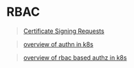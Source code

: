 # RBAC

> [Certificate Signing Requests](https://kubernetes.io/docs/reference/access-authn-authz/certificate-signing-requests/)

> [overview of authn in k8s](https://faun.pub/how-to-add-an-user-to-a-kubernetes-cluster-an-overview-of-authn-in-k8s-d198adc08119)

> [overview of rbac based authz in k8s](https://faun.pub/assign-permissions-to-an-user-in-kubernetes-an-overview-of-rbac-based-authz-in-k8s-7d9e5e1099f1)
